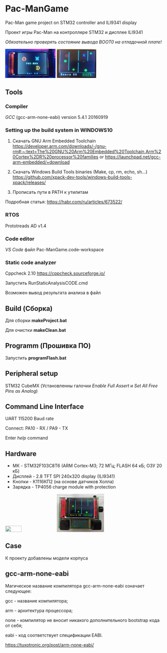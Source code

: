 # Pac-ManGame 
Pac-Man game project on STM32 controller and ILI9341 display

Проект игры Pac-Man на контроллере STM32 и дисплее ILI9341

*Обязательно проверять состояние вывода BOOT0 на отладочной плате!*

 <img src="https://github.com/sergey12malyshev/Pac-ManGame/blob/develop/image/db08b1eb-7112-4140-b000-8f4098d6f0e6.jpg" width=32% height=32%>   <img src="https://github.com/sergey12malyshev/Pac-ManGame/blob/develop/image/b2e6b7b9-78c3-4203-983a-548b8aa62c95.jpg" width=25% height=25%>
 
## Tools

### Compiler
*GCC* (gcc-arm-none-eabi) version 5.4.1 20160919

### Setting up the build system in WINDOWS10 

1. Скачать GNU Arm Embedded Toolchain 
https://developer.arm.com/downloads/-/gnu-rm#:~:text=The%20GNU%20Arm%20Embedded%20Toolchain,Arm%20Cortex%2DR%20processor%20families
or
https://launchpad.net/gcc-arm-embedded/+download

2. Скачать Windows Build Tools binaries (Make, cp, rm, echo, sh...)
https://github.com/xpack-dev-tools/windows-build-tools-xpack/releases/

3. Прописать пути в PATH к утилитам

Подробная статья: https://habr.com/ru/articles/673522/

### RTOS
Prototreads AD v1.4

### Code editor
*VS Code* файл Pac-ManGame.code-workspace

### Static code analyzer
Cppcheck 2.10 https://cppcheck.sourceforge.io/

Запустить RunStaticAnalysisCODE.cmd

Возможен вывод результата анализа в файл

## Build (Сборка) 
Для сборки **makeProject.bat**

Для очистки **makeClean.bat**

## Programm (Прошивка ПО)
Запустить **programFlash.bat**

## Peripheral setup
STM32 CubeMX
(Установленны галочки *Enable Full Assert* и *Set All Free Pins as Analog*)

## Command Line Interface

UART 115200 Baud rate

Connect: PA10 - RX / PA9 - TX

Enter *help* command

## Hardware
- МК - STM32F103C8T6 (ARM Cortex-M3; 72 МГц; FLASH 64 кБ; ОЗУ 20 кБ)
- Дисплей - 2.8 TFT SPI 240x320 display (ILI9341)
- Кнопки - К1116КП2 (на основе датчиков Холла)
- Зарядка - TP4056 charge module with protection
  
<img src="https://github.com/sergey12malyshev/Pac-ManGame/blob/develop/image/1688404908245.jpg" width=32% height=35%> <img src="https://github.com/sergey12malyshev/Pac-ManGame/blob/develop/image/1688404908269.jpg" width=30% height=30%>

## Case
К проекту добавлены модели корпуса

## gcc-arm-none-eabi

Магическое название компилятора gcc-arm-none-eabi означает следующее:

gcc - название компилятора;

arm - архитектура процессора;

none - компилятор не вносит никакого дополнительного bootstrap кода от себя;

eabi - код соответствует спецификации EABI.

https://tuxotronic.org/post/arm-none-eabi/
